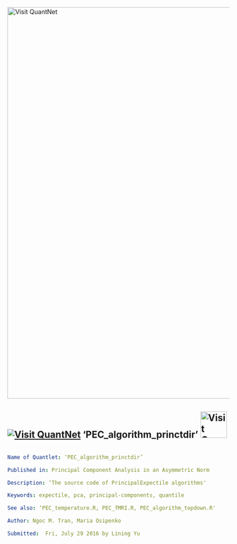 [<img src="https://github.com/QuantLet/Styleguide-and-FAQ/blob/master/pictures/banner.png" width="888" alt="Visit QuantNet">](http://quantlet.de/)

## [<img src="https://github.com/QuantLet/Styleguide-and-FAQ/blob/master/pictures/qloqo.png" alt="Visit QuantNet">](http://quantlet.de/) **‘PEC_algorithm_princtdir’** [<img src="https://github.com/QuantLet/Styleguide-and-FAQ/blob/master/pictures/QN2.png" width="60" alt="Visit QuantNet 2.0">](http://quantlet.de/)

```yaml

Name of Quantlet: ‘PEC_algorithm_princtdir’

Published in: Principal Component Analysis in an Asymmetric Norm

Description: ‘The source code of PrincipalExpectile algorithms'

Keywords: expectile, pca, principal-components, quantile

See also: ‘PEC_temperature.R, PEC_fMRI.R, PEC_algorithm_topdown.R'

Author: Ngoc M. Tran, Maria Osipenko

Submitted:  Fri, July 29 2016 by Lining Yu

```